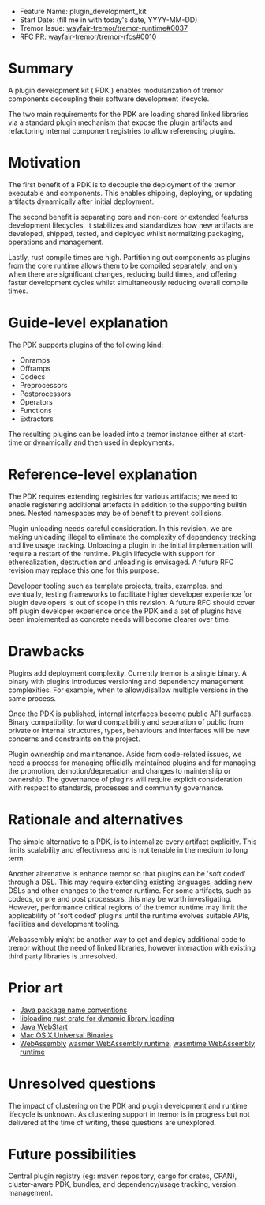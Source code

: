 - Feature Name: plugin_development_kit
- Start Date: (fill me in with today's date, YYYY-MM-DD)
- Tremor Issue: [wayfair-tremor/tremor-runtime#0037](https://github.com/wayfair-tremor/tremor-runtime/issues/37)
- RFC PR: [wayfair-tremor/tremor-rfcs#0010](https://github.com/wayfair-tremor/tremor-rfcs/pull/0010)

# Summary
[summary]: #summary

A plugin development kit ( PDK ) enables modularization of tremor components decoupling their software development lifecycle. 

The two main requirements for the PDK are loading shared linked libraries via a standard plugin mechanism that expose the plugin artifacts and refactoring internal component registries to allow referencing plugins.

# Motivation
[motivation]: #motivation

The first benefit of a PDK is to decouple the deployment of the tremor executable and components. This enables shipping, deploying, or updating artifacts dynamically after initial deployment.

The second benefit is separating core and non-core or extended features development lifecycles. It stabilizes and standardizes how new artifacts are developed, shipped, tested, and deployed whilst normalizing packaging, operations and management.

Lastly, rust compile times are high. Partitioning out components as plugins from the core runtime allows them to be compiled separately, and only when there are significant changes, reducing build times, and offering faster development cycles whilst simultaneously reducing overall compile times. 

# Guide-level explanation
[guide-level-explanation]: #guide-level-explanation

The PDK supports plugins of the following kind:

- Onramps
- Offramps
- Codecs
- Preprocessors
- Postprocessors
- Operators
- Functions
- Extractors

The resulting plugins can be loaded into a tremor instance either at start-time or dynamically and then used in deployments.

# Reference-level explanation
[reference-level-explanation]: #reference-level-explanation

The PDK requires extending registries for various artifacts; we need to enable registering additional artefacts in addition to the supporting builtin ones. Nested namespaces may be of benefit to prevent collisions.

Plugin unloading needs careful consideration. In this revision, we are making unloading illegal to eliminate the complexity of dependency tracking and live usage tracking. Unloading a plugin in the initial implementation will require a restart of the runtime. Plugin lifecycle with support for etherealization, destruction and unloading is envisaged. A future RFC revision may replace this one for this purpose.

Developer tooling such as template projects, traits, examples, and eventually, testing frameworks to facilitate higher developer experience for plugin developers is out of scope in this revision. A future RFC should cover off plugin developer experience once the PDK and a set of plugins have been implemented as concrete needs will become clearer over time.

# Drawbacks
[drawbacks]: #drawbacks

Plugins add deployment complexity. Currently tremor is a single binary. A binary with plugins introduces versioning and dependency management complexities. For example, when to allow/disallow multiple versions in the same process.

Once the PDK is published, internal interfaces become public API surfaces. Binary compatibility, forward compatibility and separation of public from private or internal structures, types, behaviours and interfaces will be new concerns and constraints on the project.

Plugin ownership and maintenance. Aside from code-related issues, we need a process for managing officially maintained plugins and for managing the promotion, demotion/deprecation and changes to maintership or ownership. The governance of plugins will require explicit consideration with respect to standards, processes and community governance.

# Rationale and alternatives
[rationale-and-alternatives]: #rationale-and-alternatives

The simple alternative to a PDK, is to internalize every artifact explicitly. This limits scalability and effectivness and is not tenable in the medium to long term.

Another alternative is enhance tremor so that plugins can be 'soft coded' through a DSL. This may require extending existing languages, adding new DSLs and other changes to the tremor runtime. For some artifacts, such as codecs, or pre and post processors, this may be worth investigating. However, performance critical regions of the tremor runtime may limit the applicability of 'soft coded' plugins until the runtime evolves suitable APIs, facilities and development tooling.

Webassembly might be another way to get and deploy additional code to tremor without the need of linked libraries, however interaction with existing third party libraries is unresolved.

# Prior art
[prior-art]: #prior-art

- [Java package name conventions](https://docs.oracle.com/javase/tutorial/java/package/namingpkgs.html)
- [libloading rust crate for dynamic library loading](https://docs.rs/libloading/0.5.2/libloading/index.html)
- [Java WebStart](https://en.wikipedia.org/wiki/Java_Web_Start)
- [Mac OS X Universal Binaries](https://en.wikipedia.org/wiki/Universal_binary)
- [WebAssembly](https://webassembly.org/) [wasmer WebAssembly runtime](https://github.com/wasmerio/wasmer), [wasmtime WebAssembly runtime](wasmtime)

# Unresolved questions
[unresolved-questions]: #unresolved-questions

The impact of clustering on the PDK and plugin development and runtime lifecycle is unknown. As clustering support in tremor is in progress but not delivered at the time of writing, these questions are unexplored.

# Future possibilities
[future-possibilities]: #future-possibilities

Central plugin registry (eg: maven repository, cargo for crates, CPAN), cluster-aware PDK, bundles, and dependency/usage tracking, version management.
